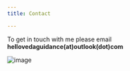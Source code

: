 ```yaml
---
title: Contact 

---
```




To get in touch with me please email **hellovedaguidance(at)outlook(dot)com**

![image](https://NavWeb.b-cdn.net/Copy%20of%20Simple%20Flowchart%20Infographic%20Graph-4.jpg)